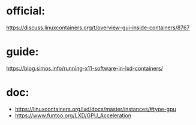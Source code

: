 # official:
https://discuss.linuxcontainers.org/t/overview-gui-inside-containers/8767

# guide:
https://blog.simos.info/running-x11-software-in-lxd-containers/

# doc:
- https://linuxcontainers.org/lxd/docs/master/instances/#type-gpu
- https://www.funtoo.org/LXD/GPU_Acceleration
